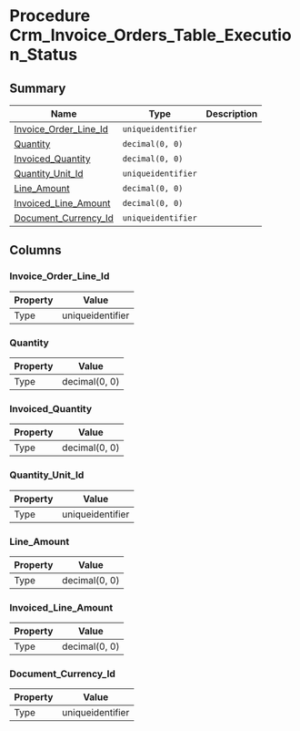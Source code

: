 # Procedure Crm_Invoice_Orders_Table_Execution_Status


## Summary

| Name | Type | Description |
| - | - | --- |
|[Invoice_Order_Line_Id](#invoice_order_line_id)|`uniqueidentifier` ||
|[Quantity](#quantity)|`decimal(0, 0)` ||
|[Invoiced_Quantity](#invoiced_quantity)|`decimal(0, 0)` ||
|[Quantity_Unit_Id](#quantity_unit_id)|`uniqueidentifier` ||
|[Line_Amount](#line_amount)|`decimal(0, 0)` ||
|[Invoiced_Line_Amount](#invoiced_line_amount)|`decimal(0, 0)` ||
|[Document_Currency_Id](#document_currency_id)|`uniqueidentifier` ||

## Columns

### Invoice_Order_Line_Id

| Property | Value |
| - | - |
|Type|uniqueidentifier|

### Quantity

| Property | Value |
| - | - |
|Type|decimal(0, 0)|

### Invoiced_Quantity

| Property | Value |
| - | - |
|Type|decimal(0, 0)|

### Quantity_Unit_Id

| Property | Value |
| - | - |
|Type|uniqueidentifier|

### Line_Amount

| Property | Value |
| - | - |
|Type|decimal(0, 0)|

### Invoiced_Line_Amount

| Property | Value |
| - | - |
|Type|decimal(0, 0)|

### Document_Currency_Id

| Property | Value |
| - | - |
|Type|uniqueidentifier|


